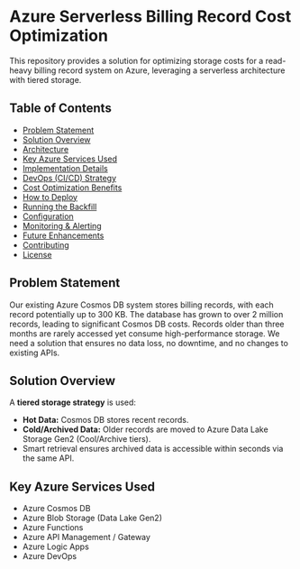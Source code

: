 # Azure Serverless Billing Record Cost Optimization

This repository provides a solution for optimizing storage costs for a read-heavy billing record system on Azure, leveraging a serverless architecture with tiered storage.

## Table of Contents

- [Problem Statement](#problem-statement)
- [Solution Overview](#solution-overview)
- [Architecture](architecture/architecture-diagram.md)
- [Key Azure Services Used](#key-azure-services-used)
- [Implementation Details](implementation/)
- [DevOps (CI/CD) Strategy](devops/cicd-strategy.md)
- [Cost Optimization Benefits](cost-optimization/savings-summary.md)
- [How to Deploy](deployment/how-to-deploy.md)
- [Running the Backfill](deployment/backfill-guide.md)
- [Configuration](deployment/configuration.md)
- [Monitoring & Alerting](monitoring/monitoring-alerts.md)
- [Future Enhancements](enhancements/future-roadmap.md)
- [Contributing](#contributing)
- [License](LICENSE)

## Problem Statement

Our existing Azure Cosmos DB system stores billing records, with each record potentially up to 300 KB. The database has grown to over 2 million records, leading to significant Cosmos DB costs. Records older than three months are rarely accessed yet consume high-performance storage. We need a solution that ensures no data loss, no downtime, and no changes to existing APIs.

## Solution Overview

A **tiered storage strategy** is used:
- **Hot Data:** Cosmos DB stores recent records.
- **Cold/Archived Data:** Older records are moved to Azure Data Lake Storage Gen2 (Cool/Archive tiers).
- Smart retrieval ensures archived data is accessible within seconds via the same API.

## Key Azure Services Used
- Azure Cosmos DB
- Azure Blob Storage (Data Lake Gen2)
- Azure Functions
- Azure API Management / Gateway
- Azure Logic Apps
- Azure DevOps

